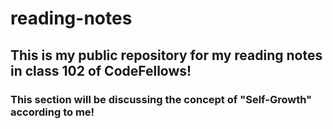 # reading-notes
## This is my public repository for my reading notes in class 102 of CodeFellows!
### This section will be discussing the concept of "Self-Growth" according to me!

